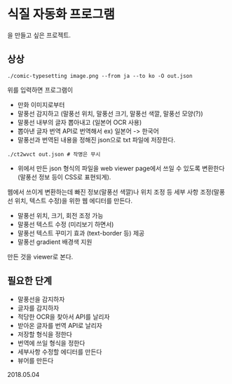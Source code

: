 # 식질 자동화 프로그램

을 만들고 싶은 프로젝트.

## 상상

```
./comic-typesetting image.png --from ja --to ko -O out.json
```

위를 입력하면 프로그램이

* 만화 이미지로부터
* 말풍선 감지하고 (말풍선 위치, 말풍선 크기, 말풍선 색깔, 말풍선 모양(?))
* 말풍선 내부의 글자 뽑아내고 (일본어 OCR 사용)
* 뽑아낸 글자 번역 API로 번역해서 ex) 일본어 -> 한국어
* 말풍선과 번역된 내용을 정해진 json으로 txt 파일에 저장한다.

```
./ct2wvct out.json # 작명은 무시
```

* 위에서 만든 json 형식의 파일을 web viewer page에서 쓰일 수 있도록 변환한다 (말풍선 정보 등이 CSS로 표현되게).

웹에서 쓰이게 변환하는데 빠진 정보(말풍선 색깔)나 위치 조정 등 세부 사항 조정(말풍선 위치, 텍스트 수정)을 위한 웹 에디터를 만든다.

* 말풍선 위치, 크기, 회전 조정 가능
* 말풍선 텍스트 수정 (미리보기 하면서)
* 말풍선 텍스트 꾸미기 효과 (text-border 등) 제공
* 말풍선 gradient 배경색 지원

만든 것을 viewer로 본다.

## 필요한 단계

* 말풍선을 감지하자
* 글자를 감지하자
* 적당한 OCR을 찾아서 API를 날리자
* 받아온 글자를 번역 API로 날리자
* 저장할 형식을 정한다
* 번역에 쓰일 형식을 정한다
* 세부사항 수정할 에디터를 만든다
* 뷰어를 만든다

2018.05.04

